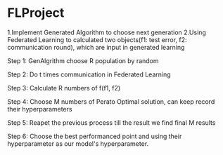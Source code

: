 # FLProject

1.Implement Generated Algorithm to choose next generation
2.Using Federated Learning to calculated two objects(f1: test error, f2: communication round), 
which are input in generated learning

<p>Step 1: GenAlgrithm choose R population by random</p>
<p>Step 2: Do t times communication in Federated Learning</p>
<p>Step 3: Calculate R numbers of f(f1, f2)</p>
<p>Step 4: Choose M numbers of Perato Optimal solution, can keep record their hyperparameters</p>
<p>Step 5: Reapet the previous process till the result we find final M results</p>
<p>Step 6: Choose the best performanced point and using their hyperparameter as our model's hyperparameter.</p>

